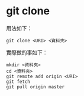 # git clone

用法如下：

    git clone <URI> <資料夾>

實際做的事如下：

    mkdir <資料夾>
    cd <資料夾>
    git remote add origin <URI>
    git fetch
    git pull origin master
